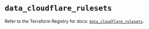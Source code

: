 # `data_cloudflare_rulesets`

Refer to the Terraform Registry for docs: [`data_cloudflare_rulesets`](https://registry.terraform.io/providers/cloudflare/cloudflare/5.10.1/docs/data-sources/rulesets).
